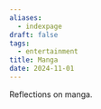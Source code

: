 ```yaml
---
aliases:
  - indexpage
draft: false
tags:
  - entertainment
title: Manga
date: 2024-11-01
---
```


Reflections on manga.
